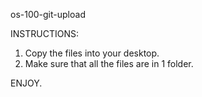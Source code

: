 os-100-git-upload

INSTRUCTIONS:

1. Copy the files into your desktop.
2. Make sure that all the files are in 1 folder.
 

ENJOY.